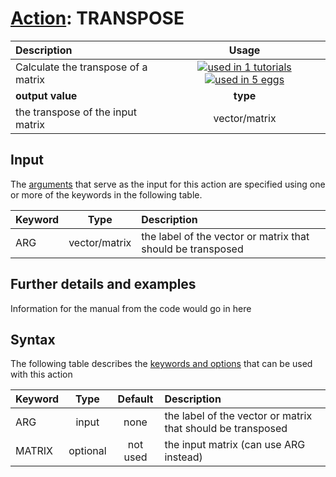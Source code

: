 # [Action](actions.md): TRANSPOSE

| Description    | Usage |
|:--------|:--------:|
| Calculate the transpose of a matrix | [![used in 1 tutorials](https://img.shields.io/badge/tutorials-1-green.svg)](https://www.plumed-tutorials.org/browse.html?search=TRANSPOSE)[![used in 5 eggs](https://img.shields.io/badge/nest-5-green.svg)](https://www.plumed-nest.org/browse.html?search=TRANSPOSE)|
 | **output value** | **type** |
| the transpose of the input matrix | vector/matrix |

## Input

The [arguments](specifying_arguments.html) that serve as the input for this action are specified using one or more of the keywords in the following table.

| Keyword |  Type | Description |
|:--------|:------:|:-----------|
| ARG | vector/matrix | the label of the vector or matrix that should be transposed |


## Further details and examples 
Information for the manual from the code would go in here 
## Syntax 
The following table describes the [keywords and options](parsing.md) that can be used with this action 

| Keyword | Type | Default | Description |
|:-------|:----:|:-------:|:-----------|
| ARG | input | none | the label of the vector or matrix that should be transposed |
| MATRIX | optional | not used | the input matrix (can use ARG instead) |
